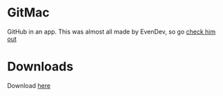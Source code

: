 # GitMac
GitHub in an app. This was almost all made by EvenDev, so go [check him out](https://github.com/evendeveloper)

# Downloads
Download [here](https://github.com/mac-user669/GitMac/releases)
